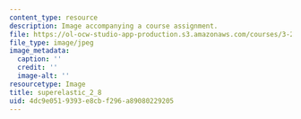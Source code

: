 ```yaml
---
content_type: resource
description: Image accompanying a course assignment.
file: https://ol-ocw-studio-app-production.s3.amazonaws.com/courses/3-22-mechanical-behavior-of-materials-spring-2008/4dc9e0519393e8cbf296a89080229205_superelastic_2_8.jpg
file_type: image/jpeg
image_metadata:
  caption: ''
  credit: ''
  image-alt: ''
resourcetype: Image
title: superelastic_2_8
uid: 4dc9e051-9393-e8cb-f296-a89080229205
---
```

